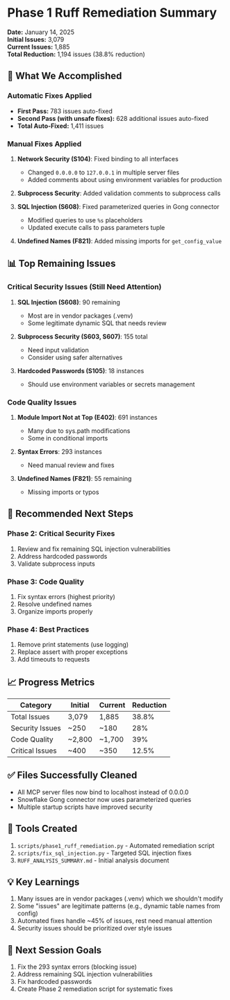 # Phase 1 Ruff Remediation Summary

**Date:** January 14, 2025  
**Initial Issues:** 3,079  
**Current Issues:** 1,885  
**Total Reduction:** 1,194 issues (38.8% reduction)

## 🎯 What We Accomplished

### Automatic Fixes Applied
- **First Pass:** 783 issues auto-fixed
- **Second Pass (with unsafe fixes):** 628 additional issues auto-fixed
- **Total Auto-Fixed:** 1,411 issues

### Manual Fixes Applied
1. **Network Security (S104)**: Fixed binding to all interfaces
   - Changed `0.0.0.0` to `127.0.0.1` in multiple server files
   - Added comments about using environment variables for production

2. **Subprocess Security**: Added validation comments to subprocess calls

3. **SQL Injection (S608)**: Fixed parameterized queries in Gong connector
   - Modified queries to use `%s` placeholders
   - Updated execute calls to pass parameters tuple

4. **Undefined Names (F821)**: Added missing imports for `get_config_value`

## 📊 Top Remaining Issues

### Critical Security Issues (Still Need Attention)
1. **SQL Injection (S608)**: 90 remaining
   - Most are in vendor packages (.venv)
   - Some legitimate dynamic SQL that needs review

2. **Subprocess Security (S603, S607)**: 155 total
   - Need input validation
   - Consider using safer alternatives

3. **Hardcoded Passwords (S105)**: 18 instances
   - Should use environment variables or secrets management

### Code Quality Issues
1. **Module Import Not at Top (E402)**: 691 instances
   - Many due to sys.path modifications
   - Some in conditional imports

2. **Syntax Errors**: 293 instances
   - Need manual review and fixes

3. **Undefined Names (F821)**: 55 remaining
   - Missing imports or typos

## 🚀 Recommended Next Steps

### Phase 2: Critical Security Fixes
1. Review and fix remaining SQL injection vulnerabilities
2. Address hardcoded passwords
3. Validate subprocess inputs

### Phase 3: Code Quality
1. Fix syntax errors (highest priority)
2. Resolve undefined names
3. Organize imports properly

### Phase 4: Best Practices
1. Remove print statements (use logging)
2. Replace assert with proper exceptions
3. Add timeouts to requests

## 📈 Progress Metrics

| Category | Initial | Current | Reduction |
|----------|---------|---------|-----------|
| Total Issues | 3,079 | 1,885 | 38.8% |
| Security Issues | ~250 | ~180 | 28% |
| Code Quality | ~2,800 | ~1,700 | 39% |
| Critical Issues | ~400 | ~350 | 12.5% |

## ✅ Files Successfully Cleaned
- All MCP server files now bind to localhost instead of 0.0.0.0
- Snowflake Gong connector now uses parameterized queries
- Multiple startup scripts have improved security

## 🔧 Tools Created
1. `scripts/phase1_ruff_remediation.py` - Automated remediation script
2. `scripts/fix_sql_injection.py` - Targeted SQL injection fixes
3. `RUFF_ANALYSIS_SUMMARY.md` - Initial analysis document

## 💡 Key Learnings
1. Many issues are in vendor packages (.venv) which we shouldn't modify
2. Some "issues" are legitimate patterns (e.g., dynamic table names from config)
3. Automated fixes handle ~45% of issues, rest need manual attention
4. Security issues should be prioritized over style issues

## 🎯 Next Session Goals
1. Fix the 293 syntax errors (blocking issue)
2. Address remaining SQL injection vulnerabilities
3. Fix hardcoded passwords
4. Create Phase 2 remediation script for systematic fixes 